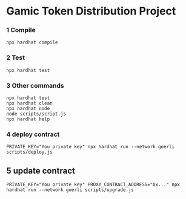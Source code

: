 # Gamic Token Distribution Project

### 1 Compile
```shell
npx hardhat compile
```

### 2 Test
```shell
npx hardhat test
```

### 3 Other commands
``` shell
npx hardhat test
npx hardhat clean
npx hardhat node
node scripts/script.js
npx hardhat help
```

### 4 deploy contract
``` shell
PRIVATE_KEY="You private key" npx hardhat run --network goerli scripts/deploy.js
```

## 5 update contract
``` shell
PRIVATE_KEY="You private key" PROXY_CONTRACT_ADDRESS="0x..." npx hardhat run --network goerli scripts/upgrade.js
```
